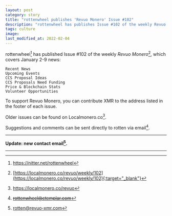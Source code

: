 ```yaml
---
layout: post
category: story
title: "rottenwheel publishes 'Revuo Monero' Issue #102"
description: "rottenwheel has publishes Issue #102 of the weekly Revuo Monero, which covers January 2-9 news."
tags: culture
image: 
last_modified_at: 2022-02-04
---
```


rottenwheel[^1] has published Issue #102 of the weekly *Revuo Monero*[^2], which covers January 2-9 news:

    Recent News
    Upcoming Events
    CCS Proposal Ideas
    CCS Proposals Need Funding
    Price & Blockchain Stats
    Volunteer Opportunities
    
To support Revuo Monero, you can contribute XMR to the address listed in the footer of each issue. 

Older issues can be found on Localmonero.co[^3].

Suggestions and comments can be sent directly to rotten via email[^4].

---

**Update: new contact email[^5].**

---


[^1]: https://nitter.net/rottenwheel
[^2]: [https://localmonero.co/revuo/weekly/102](https://localmonero.co/revuo/weekly/102){:target="_blank"}
[^3]: https://localmonero.co/revuo
[^4]: ~~rottenwheel@ctemplar.com~~
[^5]: rotten@revuo-xmr.com
